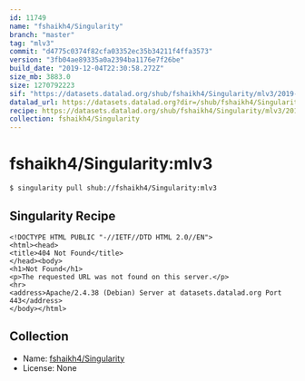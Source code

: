 ```yaml
---
id: 11749
name: "fshaikh4/Singularity"
branch: "master"
tag: "mlv3"
commit: "d4775c0374f82cfa03352ec35b34211f4ffa3573"
version: "3fb04ae89335a0a2394ba1176e7f26be"
build_date: "2019-12-04T22:30:58.272Z"
size_mb: 3883.0
size: 1270792223
sif: "https://datasets.datalad.org/shub/fshaikh4/Singularity/mlv3/2019-12-04-d4775c03-3fb04ae8/3fb04ae89335a0a2394ba1176e7f26be.sif"
datalad_url: https://datasets.datalad.org?dir=/shub/fshaikh4/Singularity/mlv3/2019-12-04-d4775c03-3fb04ae8/
recipe: https://datasets.datalad.org/shub/fshaikh4/Singularity/mlv3/2019-12-04-d4775c03-3fb04ae8/Singularity
collection: fshaikh4/Singularity
---
```


# fshaikh4/Singularity:mlv3

```bash
$ singularity pull shub://fshaikh4/Singularity:mlv3
```

## Singularity Recipe

```singularity
<!DOCTYPE HTML PUBLIC "-//IETF//DTD HTML 2.0//EN">
<html><head>
<title>404 Not Found</title>
</head><body>
<h1>Not Found</h1>
<p>The requested URL was not found on this server.</p>
<hr>
<address>Apache/2.4.38 (Debian) Server at datasets.datalad.org Port 443</address>
</body></html>
```

## Collection

 - Name: [fshaikh4/Singularity](https://github.com/fshaikh4/Singularity)
 - License: None

